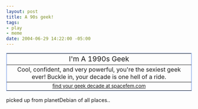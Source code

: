 ```yaml
--- 
layout: post
title: A 90s geek!
tags: 
- play
- meme
date: 2004-06-29 14:22:00 -05:00
---
```

<table border="1" cellspacing="0" width="320" align="center" bordercolor="#a7beef">
<tbody>
<tr>
<td align="center"><big>I'm A 1990s Geek</big></td>
</tr>
<tr>
<td align="center">Cool, confident, and very powerful, you're the sexiest geek ever! Buckle in, your decade is one hell of a ride.</td>
</tr>
<tr>
<td align="center"><small><a href="http://spacefem.com/geektime">find your geek decade at spacefem.com</a></small></td>
</tr>
</tbody>
</table>
picked up from planetDebian of all places..
